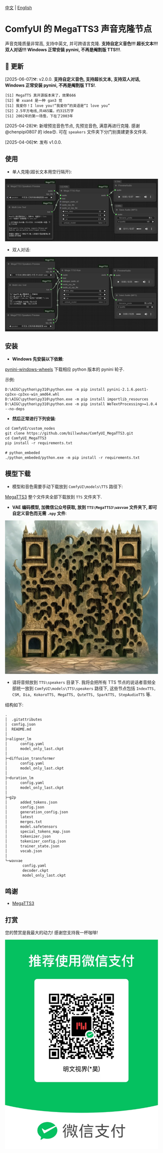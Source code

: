 [中文](README-CN.md) | [English](README.md) 

# ComfyUI 的 MegaTTS3 声音克隆节点

声音克隆质量非常高, 支持中英文, 并可跨语言克隆. **支持自定义音色!!! 超长文本!!! 双人对话!!! Windows 正常安装 pynini, 不再是阉割版 TTS!!!**.

## 📣 更新

[2025-06-07]⚒️: v2.0.0. **支持自定义音色, 支持超长文本, 支持双人对话, Windows 正常安装 pynini, 不再是阉割版 TTS!**.

```
[S1] MegaTTS 真开源版本来了，效果666
[S2] 晕 xuan4 是一种 gan3 觉
[S1] 我爱你！I love you!“我爱你”的英语是“I love you”
[S2] 2.5平方电线,共465篇，约315万字
[S1] 2002年的第一场雪，下在了2003年
```

[2025-04-28]⚒️: 新增预览音色节点, 先预览音色, 满意再进行克隆. 感谢 @chenpipi0807 的 idea😍. 可在 `speakers` 文件夹下分门别类建更多文件夹.

[2025-04-06]⚒️: 发布 v1.0.0.

## 使用

- 单人克隆(超长文本用空行隔开):

![image](https://github.com/billwuhao/ComfyUI_MegaTTS3/blob/main/images/2025-04-06_13-52-57.png)

- 双人对话:

![image](https://github.com/billwuhao/ComfyUI_MegaTTS3/blob/main/images/2025-04-06_14-49-12.png)

## 安装

- **Windows 先安装以下依赖**:

[pynini-windows-wheels](https://github.com/billwuhao/pynini-windows-wheels/releases/tag/v2.1.6.post1) 下载相应 python 版本的 pynini 轮子.

示例:
```
D:\AIGC\python\py310\python.exe -m pip install pynini-2.1.6.post1-cp3xx-cp3xx-win_amd64.whl
D:\AIGC\python\py310\python.exe -m pip install importlib_resources
D:\AIGC\python\py310\python.exe -m pip install WeTextProcessing>=1.0.4 --no-deps
```

- **然后正常进行下列安装**:
```
cd ComfyUI/custom_nodes
git clone https://github.com/billwuhao/ComfyUI_MegaTTS3.git
cd ComfyUI_MegaTTS3
pip install -r requirements.txt

# python_embeded
./python_embeded/python.exe -m pip install -r requirements.txt
```

## 模型下载

- 模型和音色需要手动下载放到 `ComfyUI\models\TTS` 路径下:

[MegaTTS3](https://huggingface.co/ByteDance/MegaTTS3/tree/main)  整个文件夹全部下载放到 `TTS` 文件夹下.

- **VAE 编码模型, 加微信公众号获取, 放到 `TTS\MegaTTS3\wavvae` 文件夹下, 即可自定义音色而无需 `.npy` 文件**:

![image](https://github.com/billwuhao/ComfyUI_MegaTTS3/blob/main/images/gzh.webp)

- 请将音频放到 `TTS\speakers` 目录下. 我将会把所有 TTS 节点的说话者音频全部统一放到 `ComfyUI\models\TTS\speakers` 路径下, 这些节点包括 `IndexTTS, CSM, Dia, KokoroTTS, MegaTTS, QuteTTS, SparkTTS, StepAudioTTS` 等.

结构如下:

```
.
│  .gitattributes
│  config.json
│  README.md
│
├─aligner_lm
│      config.yaml
│      model_only_last.ckpt
│
├─diffusion_transformer
│      config.yaml
│      model_only_last.ckpt
│
├─duration_lm
│      config.yaml
│      model_only_last.ckpt
│
├─g2p
│      added_tokens.json
│      config.json
│      generation_config.json
│      latest
│      merges.txt
│      model.safetensors
│      special_tokens_map.json
│      tokenizer.json
│      tokenizer_config.json
│      trainer_state.json
│      vocab.json
│
└─wavvae
        config.yaml
        decoder.ckpt
        model_only_last.ckpt
```

## 鸣谢

- [MegaTTS3](https://github.com/bytedance/MegaTTS3)

## 打赏

您的赞赏是我最大的动力! 感谢您支持我一杯咖啡!

![image](https://github.com/billwuhao/ComfyUI_MegaTTS3/blob/main/images/20250607012102.jpg)